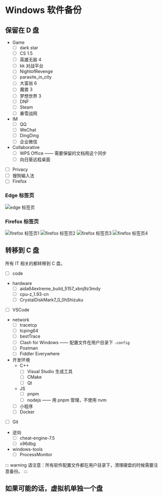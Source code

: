 # Windows 软件备份

## 保留在 D 盘

- Game
  - [ ] dark star
  - [ ] CS 1.5
  - [ ] 英雄无敌 4
  - [ ] kk 对战平台
  - [ ] NightofRevenge
  - [ ] parasite_in_city
  - [ ] 大富翁 6
  - [ ] 魔兽 3
  - [ ] 梦想世界 3
  - [ ] DNF
  - [ ] Steam
  - [ ] 暴雪战网
- IM
  - [ ] QQ
  - [ ] WeChat
  - [ ] DingDing
  - [ ] 企业微信
- Collaborative
  - [ ] WPS Office —— 需要保留的文档用这个同步
  - [ ] 向日葵远程桌面
- [ ] Privacy
- [ ] 搜狗输入法
- [ ] Firefox

### Edge 标签页

![edge 标签页](./edge-tabs.jpg)

### Firefox 标签页

![firefox 标签页1](./firefox-tabs1.jpg)
![firefox 标签页2](./firefox-tabs2.jpg)
![firefox 标签页3](./firefox-tabs3.jpg)
![firefox 标签页4](./firefox-tabs4.jpg)

## 转移到 C 盘

所有 IT 相关的都转移到 C 盘。

- [ ] code
- hardware
  - [ ] aida64extreme_build_5157_xbnj9z3mdy
  - [ ] cpu-z_1.93-cn
  - [ ] CrystalDiskMark7_0_0hShizuku
- [ ] VSCode
- network
  - [ ] tracetcp
  - [ ] tcping64
  - [ ] bestTrace
  - [ ] Clash for Windows —— 配置文件在用户目录下 `.config`
  - [ ] Postman
  - [ ] Fiddler Everywhere
- 开发环境
  - C++
    - [ ] Visual Studio 生成工具
    - [ ] CMake
    - [ ] Qt
  - JS
    - [ ] pnpm
    - [ ] nodejs —— 用 pnpm 管理，不使用 nvm
  - [ ] 小程序
  - [ ] Docker
- [ ] Git
- 逆向
  - [ ] cheat-engine-7.5
  - [ ] x96dbg
- windows-tools
  - [ ] ProcessMonitor

::: warning
请注意：所有软件配置文件都在用户目录下，清理硬盘的时候需要注意备份。
:::

## 如果可能的话，虚拟机单独一个盘
